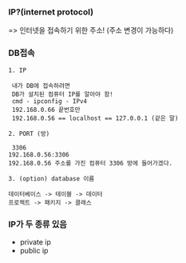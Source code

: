 ### IP?(internet protocol)

 => 인터넷을 접속하기 위한 주소!
  (주소 변경이 가능하다)
  
 ###  DB접속
 
    1. IP 
    
     내가 DB에 접속하려면
     DB가 설치된 컴퓨터 IP를 알아야 함!
     cmd - ipconfig - IPv4
     192.168.0.66 끝번호만 
     192.168.0.56 == localhost == 127.0.0.1 (같은 말)

    2. PORT (방)
    
     3306  
    192.168.0.56:3306  
    192.168.0.56 주소를 가진 컴퓨터 3306 방에 들어가겠다.

    3. (option) database 이름
    
    데이터베이스 -> 테이블 -> 데이터
    프로젝트 -> 패키지 -> 클래스

    
### IP가 두 종류 있음
 -  private ip
 -  public ip

